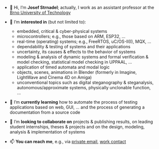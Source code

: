 - 👋 Hi, I’m **Josef Strnadel**; actually, I work as an assistant professor at the [Brno University of Technology](https://www.vut.cz)
- 👀 I’m **interested in** (but not limited to):
  - embedded, critical & cyber-physical systems
  - microcontrollers; e.g., those based on ARM, ESP32, ...
  - real-time (operating) systems; e.g., FreeRTOS, uC/OS-II(I), MQX, ...
  - dependability & testing of systems and their applications
  - uncertainty, its causes & effects to the behavior of systems
  - modeling & analysis of dynamic systems and formal verification & model checking, statistical model checking in UPPAAL, ...
  - application of timed automata and modal logic
  - objects, scenes, animations in Blender (formerly in Imagine, LightWave and Cinema 4D on Amiga)
  - unconventional topics such as digital steganography & steganalysis, autonomous/approximate systems, physically unclonable function, ...
- 🌱 I’m **currently learning** how to automate the process of testing applications based on web, GUI, ... and the process of generating a documentation from a source code
- 💞️ I’m **looking to collaborate on** projects & publishing results, on leading student internships, theses & projects and on the design, modeling, analysis & implementation of systems

- 📫 **You can reach me**, e.g., via [private email](mailto:josef.strnadel@gmail.com), [work contact](https://www.fit.vut.cz/person/strnadel/)

<!---
josef-strnadel/josef-strnadel is a ✨ special ✨ repository because its `README.md` (this file) appears on your GitHub profile.
You can click the Preview link to take a look at your changes.
--->
